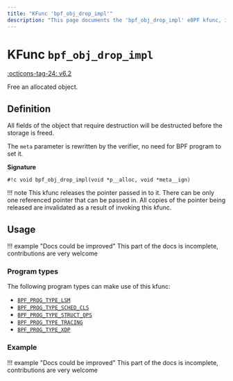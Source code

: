 ```yaml
---
title: "KFunc 'bpf_obj_drop_impl'"
description: "This page documents the 'bpf_obj_drop_impl' eBPF kfunc, including its definition, usage, program types that can use it, and examples."
---
```

# KFunc `bpf_obj_drop_impl`

<!-- [FEATURE_TAG](bpf_obj_drop_impl) -->
[:octicons-tag-24: v6.2](https://github.com/torvalds/linux/commit/ac9f06050a3580cf4076a57a470cd71f12a81171)
<!-- [/FEATURE_TAG] -->

Free an allocated object.

## Definition

All fields of the object that require destruction will be destructed before the storage is freed.

The `meta` parameter is rewritten by the verifier, no need for BPF
program to set it.

**Signature**

<!-- [KFUNC_DEF] -->
`#!c void bpf_obj_drop_impl(void *p__alloc, void *meta__ign)`

!!! note
	This kfunc releases the pointer passed in to it. There can be only one referenced pointer that can be passed in. 
	All copies of the pointer being released are invalidated as a result of invoking this kfunc.
<!-- [/KFUNC_DEF] -->

## Usage

!!! example "Docs could be improved"
    This part of the docs is incomplete, contributions are very welcome

### Program types

The following program types can make use of this kfunc:

<!-- [KFUNC_PROG_REF] -->
- [`BPF_PROG_TYPE_LSM`](../program-type/BPF_PROG_TYPE_LSM.md)
- [`BPF_PROG_TYPE_SCHED_CLS`](../program-type/BPF_PROG_TYPE_SCHED_CLS.md)
- [`BPF_PROG_TYPE_STRUCT_OPS`](../program-type/BPF_PROG_TYPE_STRUCT_OPS.md)
- [`BPF_PROG_TYPE_TRACING`](../program-type/BPF_PROG_TYPE_TRACING.md)
- [`BPF_PROG_TYPE_XDP`](../program-type/BPF_PROG_TYPE_XDP.md)
<!-- [/KFUNC_PROG_REF] -->

### Example

!!! example "Docs could be improved"
    This part of the docs is incomplete, contributions are very welcome

